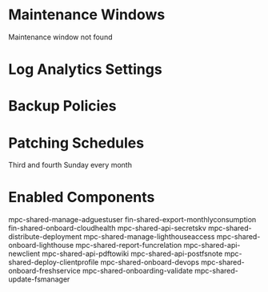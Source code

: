 # Maintenance Windows
Maintenance window not found
# Log Analytics Settings
# Backup Policies
# Patching Schedules
Third and fourth Sunday every month
# Enabled Components
mpc-shared-manage-adguestuser
fin-shared-export-monthlyconsumption
fin-shared-onboard-cloudhealth
mpc-shared-api-secretskv
mpc-shared-distribute-deployment
mpc-shared-manage-lighthouseaccess
mpc-shared-onboard-lighthouse
mpc-shared-report-funcrelation
mpc-shared-api-newclient
mpc-shared-api-pdftowiki
mpc-shared-api-postfsnote
mpc-shared-deploy-clientprofile
mpc-shared-onboard-devops
mpc-shared-onboard-freshservice
mpc-shared-onboarding-validate
mpc-shared-update-fsmanager

